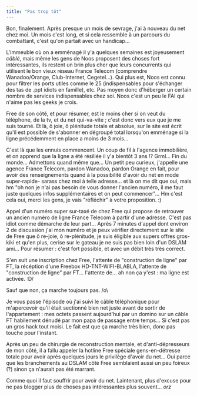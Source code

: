```yaml
---
title: "Pas trop tôt"
---
```


Bon, finalement. Après presque un mois de sevrage, j'ai à nouveau du net chez
moi. Un mois c'est long, et si cela ressemble à un parcours du combattant,
c'est qu'on partait avec un handicap...

L'immeuble où on a emménagé il y'a quelques semaines est joyeusement _câblé_,
mais même les gens de Noos proposent des choses fort intéressantes, ils
restent un brin plus cher que leurs concurrents qui utilisent le bon vieux
réseau France Telecom (comprendre Wanadoo/Orange, Club-Internet, Cegetel...).
Qui plus est, Noos est connu pour filtrer les ports utiles comme le 25
(indispensables pour s'échanger des tas de .ppt idiots en famille), etc. Pas
moyen donc d'héberger un certain nombre de services indispensables chez soi.
Noos c'est un peu le FAI qui n'aime pas les geeks je crois.

Free de son côté, et pour résumer, est le moins cher si on veut du téléphone,
de la tv, et du net qui-va-vite ; c'est donc vers eux que je me suis tourné.
Et là, ô joie, ô plénitude totale et absolue, sur le site est écrit qu'il est
possible de s'abonner en dégroupé total lorsqu'on emménage si la ligne
précédemment en place a moins de 3 mois...

C'est là que les ennuis commencent. Un coup de fil à l'agence immobilière, et
on apprend que la ligne a été résiliée il y'a bientôt 3 ans !? Grml... Fin du
monde... Admettons quand même que... Un petit peu curieux, j'appelle une
agence France Telecom, pardon Wanadoo, pardon Orange en fait, pour avoir des
renseignements quand à la possibilité d'avoir du net en mode super-rapide-
sarass chez moi à telle adresse... et là on me dit que oui, mais hm "oh non je
n'ai pas besoin de vous donner l'ancien numéro, il me faut juste quelques
infos supplémentaires et on peut commencer"... Hm c'est cela oui, merci les
gens, je vais "réfléchir" à votre proposition. :)

Appel d'un numéro super sur-taxé de chez Free qui propose de retrouver un
ancien numéro de ligne France Telecom à partir d'une adresse. C'est pas idiot
comme démarche de leur part... Après 7 minutes d'appel dont environ 2 de
discussion j'ai mon numéro et je peux vérifier directement sur le site de Free
que ô re-joie, ô re-plénitude, je suis éligible aux supers offres gros-kiki et
qu'en plus, cerise sur le gateau je ne suis pas bien loin d'un DSLAM ami...
Pour résumer : c'est fort possible, et avec un débit très très correct.

S'en suit une inscription chez Free, l'attente de "construction de ligne" par
FT, la récéption d'une Freebox HD-TNT-WIFI-BLABLA, l'attente de "construction
de ligne" par FT... l'attente de... ah non ça y'est : ma ligne est activée.
\:D/

Sauf que non, ça marche toujours pas. /o\

Je vous passe l'épisode où j'ai suivi le câble téléphonique pour m'apercevoir
qu'il était sectionné bien net juste avant de sortir de l'appartement : mes
octets passent aujourd'hui par un domino sur un câble FT habilement dénudé par
mon papa de passage entre temps... Si c'est pas un gros hack tout moisi. Le
fait est que ça marche très bien, donc pas touche pour l'instant.

Après un peu de chirurgie de reconstruction mentale, et d'anti-dépresseurs de
mon côté, il a fallu appeler la hotline Free spéciale gens-en-détresse totale
pour avoir après quelques jours le privilège d'avoir du net... Oui parce que
les branchements au DSLAM côté Free semblaient aussi un peu foireux (?) sinon
ça n'aurait pas été marrant.

Comme quoi il faut souffrir pour avoir du net. Laintenant, plus d'excuse pour
ne pas blogger plus de choses pas intéressantes plus souvent... *orz*

